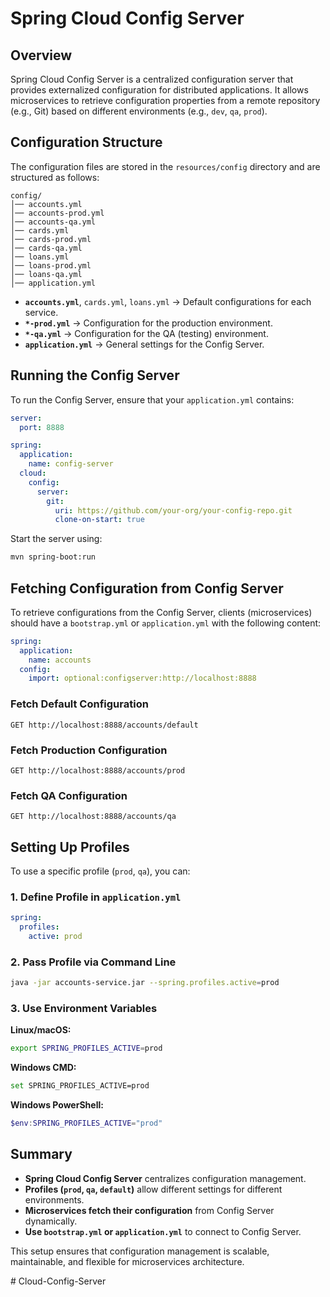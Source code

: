 # Spring Cloud Config Server

## Overview
Spring Cloud Config Server is a centralized configuration server that provides externalized configuration for distributed applications. It allows microservices to retrieve configuration properties from a remote repository (e.g., Git) based on different environments (e.g., `dev`, `qa`, `prod`).

## Configuration Structure
The configuration files are stored in the `resources/config` directory and are structured as follows:

```
config/
│── accounts.yml
│── accounts-prod.yml
│── accounts-qa.yml
│── cards.yml
│── cards-prod.yml
│── cards-qa.yml
│── loans.yml
│── loans-prod.yml
│── loans-qa.yml
│── application.yml
```

- **`accounts.yml`**, `cards.yml`, `loans.yml` → Default configurations for each service.
- **`*-prod.yml`** → Configuration for the production environment.
- **`*-qa.yml`** → Configuration for the QA (testing) environment.
- **`application.yml`** → General settings for the Config Server.

## Running the Config Server
To run the Config Server, ensure that your `application.yml` contains:

```yaml
server:
  port: 8888

spring:
  application:
    name: config-server
  cloud:
    config:
      server:
        git:
          uri: https://github.com/your-org/your-config-repo.git
          clone-on-start: true
```

Start the server using:
```sh
mvn spring-boot:run
```

## Fetching Configuration from Config Server
To retrieve configurations from the Config Server, clients (microservices) should have a `bootstrap.yml` or `application.yml` with the following content:

```yaml
spring:
  application:
    name: accounts
  config:
    import: optional:configserver:http://localhost:8888
```

### Fetch Default Configuration
```
GET http://localhost:8888/accounts/default
```
### Fetch Production Configuration
```
GET http://localhost:8888/accounts/prod
```
### Fetch QA Configuration
```
GET http://localhost:8888/accounts/qa
```

## Setting Up Profiles
To use a specific profile (`prod`, `qa`), you can:

### **1. Define Profile in `application.yml`**
```yaml
spring:
  profiles:
    active: prod
```

### **2. Pass Profile via Command Line**
```sh
java -jar accounts-service.jar --spring.profiles.active=prod
```

### **3. Use Environment Variables**
**Linux/macOS:**
```sh
export SPRING_PROFILES_ACTIVE=prod
```
**Windows CMD:**
```sh
set SPRING_PROFILES_ACTIVE=prod
```
**Windows PowerShell:**
```powershell
$env:SPRING_PROFILES_ACTIVE="prod"
```

## Summary
- **Spring Cloud Config Server** centralizes configuration management.
- **Profiles (`prod`, `qa`, `default`)** allow different settings for different environments.
- **Microservices fetch their configuration** from Config Server dynamically.
- **Use `bootstrap.yml` or `application.yml`** to connect to Config Server.

This setup ensures that configuration management is scalable, maintainable, and flexible for microservices architecture.

#   C l o u d - C o n f i g - S e r v e r  
 